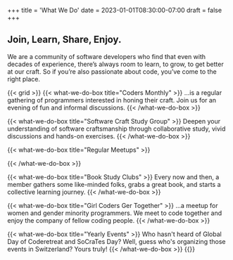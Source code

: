 +++
title = 'What We Do'
date = 2023-01-01T08:30:00-07:00
draft = false
+++

## Join, Learn, Share, Enjoy.

We are a community of software developers who find that even with decades of experience, there’s always room to learn, to grow, to get better at our craft.
So if you’re also passionate about code, you’ve come to the right place.

{{< grid >}}
  {{< what-we-do-box title="Coders Monthly" >}}
  ...is a regular gathering of programmers interested in honing their craft. Join us for an evening of fun and informal discussions.
  {{< /what-we-do-box >}}

  {{< what-we-do-box title="Software Craft Study Group" >}}
  Deepen your understanding of software craftsmanship through collaborative study, vivid discussions and hands-on exercises.
  {{< /what-we-do-box >}}

  {{< what-we-do-box title="Regular Meetups" >}}

  {{< /what-we-do-box >}}

  {{< what-we-do-box title="Book Study Clubs" >}}
  Every now and then, a member gathers some like-minded folks, grabs a great book, and starts a collective learning journey.
  {{< /what-we-do-box >}}

  {{< what-we-do-box title="Girl Coders Ger Together" >}}
  ...a meetup for women and gender minority programmers.
  We meet to code together and enjoy the company of fellow coding people.
  {{< /what-we-do-box >}}

  {{< what-we-do-box title="Yearly Events" >}}
  Who hasn't heard of Global Day of Coderetreat and SoCraTes Day?
  Well, guess who's organizing those events in Switzerland?
  Yours truly!
  {{< /what-we-do-box >}}
{{</grid>}}
